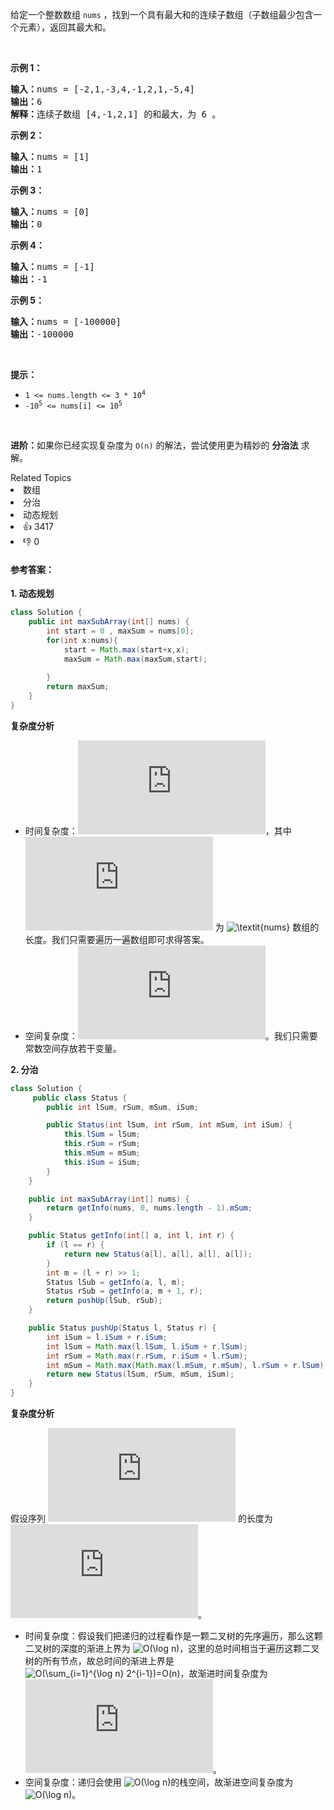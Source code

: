 <p>给定一个整数数组 <code>nums</code> ，找到一个具有最大和的连续子数组（子数组最少包含一个元素），返回其最大和。</p>

<p> </p>

<p><strong>示例 1：</strong></p>

<pre>
<strong>输入：</strong>nums = [-2,1,-3,4,-1,2,1,-5,4]
<strong>输出：</strong>6
<strong>解释：</strong>连续子数组 [4,-1,2,1] 的和最大，为 6 。
</pre>

<p><strong>示例 2：</strong></p>

<pre>
<strong>输入：</strong>nums = [1]
<strong>输出：</strong>1
</pre>

<p><strong>示例 3：</strong></p>

<pre>
<strong>输入：</strong>nums = [0]
<strong>输出：</strong>0
</pre>

<p><strong>示例 4：</strong></p>

<pre>
<strong>输入：</strong>nums = [-1]
<strong>输出：</strong>-1
</pre>

<p><strong>示例 5：</strong></p>

<pre>
<strong>输入：</strong>nums = [-100000]
<strong>输出：</strong>-100000
</pre>

<p> </p>

<p><strong>提示：</strong></p>

<ul>
	<li><code>1 <= nums.length <= 3 * 10<sup>4</sup></code></li>
	<li><code>-10<sup>5</sup> <= nums[i] <= 10<sup>5</sup></code></li>
</ul>

<p> </p>

<p><strong>进阶：</strong>如果你已经实现复杂度为 <code>O(n)</code> 的解法，尝试使用更为精妙的 <strong>分治法</strong> 求解。</p>
<div><div>Related Topics</div><div><li>数组</li><li>分治</li><li>动态规划</li></div></div><div><li>👍 3417</li><li>👎 0</li></div>

#### **参考答案：**

**1. 动态规划**

```java
class Solution {
    public int maxSubArray(int[] nums) {
        int start = 0 , maxSum = nums[0];
        for(int x:nums){
            start = Math.max(start+x,x);
            maxSum = Math.max(maxSum,start);
            
        }
        return maxSum;
    }
}
```

**复杂度分析**

- 时间复杂度：![O(n)](http://latex.codecogs.com/svg.latex?O(n))，其中 ![n](http://latex.codecogs.com/svg.latex?n) 为 ![\textit{nums}](http://latex.codecogs.com/svg.latex?\textit{nums}) 数组的长度。我们只需要遍历一遍数组即可求得答案。
- 空间复杂度：![O(1)](http://latex.codecogs.com/svg.latex?O(1))。我们只需要常数空间存放若干变量。

**2. 分治**

```java
class Solution {
     public class Status {
        public int lSum, rSum, mSum, iSum;

        public Status(int lSum, int rSum, int mSum, int iSum) {
            this.lSum = lSum;
            this.rSum = rSum;
            this.mSum = mSum;
            this.iSum = iSum;
        }
    }

    public int maxSubArray(int[] nums) {
        return getInfo(nums, 0, nums.length - 1).mSum;
    }

    public Status getInfo(int[] a, int l, int r) {
        if (l == r) {
            return new Status(a[l], a[l], a[l], a[l]);
        }
        int m = (l + r) >> 1;
        Status lSub = getInfo(a, l, m);
        Status rSub = getInfo(a, m + 1, r);
        return pushUp(lSub, rSub);
    }

    public Status pushUp(Status l, Status r) {
        int iSum = l.iSum + r.iSum;
        int lSum = Math.max(l.lSum, l.iSum + r.lSum);
        int rSum = Math.max(r.rSum, r.iSum + l.rSum);
        int mSum = Math.max(Math.max(l.mSum, r.mSum), l.rSum + r.lSum);
        return new Status(lSum, rSum, mSum, iSum);
    }
}
```

**复杂度分析**

假设序列 ![a](http://latex.codecogs.com/svg.latex?a) 的长度为 ![n](http://latex.codecogs.com/svg.latex?n)。

- 时间复杂度：假设我们把递归的过程看作是一颗二叉树的先序遍历，那么这颗二叉树的深度的渐进上界为 ![O(\log n)](https://latex.codecogs.com/svg.latex?O(\log%20n))，这里的总时间相当于遍历这颗二叉树的所有节点，故总时间的渐进上界是 ![O(\sum_{i=1}^{\log n} 2^{i-1})=O(n)](http://latex.codecogs.com/svg.latex?O(\sum_{i=1}^{\log%20n}%202^{i-1})=O(n))，故渐进时间复杂度为 ![O(n)](http://latex.codecogs.com/svg.latex?O(n))。
- 空间复杂度：递归会使用  ![O(\log n)](https://latex.codecogs.com/svg.latex?O(\log%20n))的栈空间，故渐进空间复杂度为 ![O(\log n)](https://latex.codecogs.com/svg.latex?O(\log%20n))。

